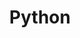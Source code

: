 ---
title: "Python"
menu:
  main:
    identifier: "python"
    parent: "language"
    name: "Python"
    weight: 2
---